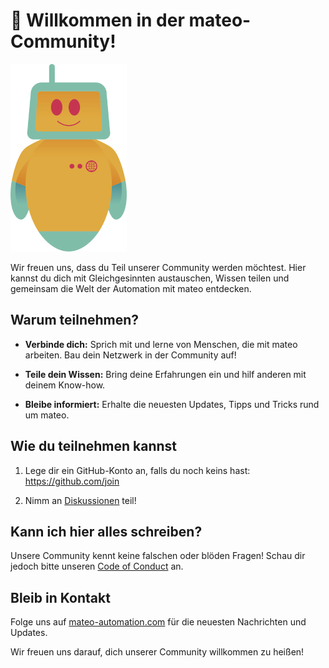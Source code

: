 # 🎊 Willkommen in der mateo-Community!

![mateo.png](mateo.png)

Wir freuen uns, dass du Teil unserer Community werden möchtest. Hier kannst du dich mit Gleichgesinnten austauschen, Wissen teilen und gemeinsam die Welt der Automation mit mateo entdecken.

## Warum teilnehmen?

- **Verbinde dich:** Sprich mit und lerne von Menschen, die mit mateo arbeiten. Bau dein Netzwerk in der Community auf!

- **Teile dein Wissen:** Bring deine Erfahrungen ein und hilf anderen mit deinem Know-how.

- **Bleibe informiert:** Erhalte die neuesten Updates, Tipps und Tricks rund um mateo.

## Wie du teilnehmen kannst

1. Lege dir ein GitHub-Konto an, falls du noch keins hast: https://github.com/join

2. Nimm an [Diskussionen](https://github.com/viadee/mateo-community/discussions) teil!

## Kann ich hier alles schreiben?

Unsere Community kennt keine falschen oder blöden Fragen! Schau dir jedoch bitte unseren [Code of Conduct](CODE_OF_CONDUCT.md) an.

## Bleib in Kontakt

Folge uns auf [mateo-automation.com](https://www.mateo-automation.com/blog) für die neuesten Nachrichten und Updates.

Wir freuen uns darauf, dich unserer Community willkommen zu heißen!
